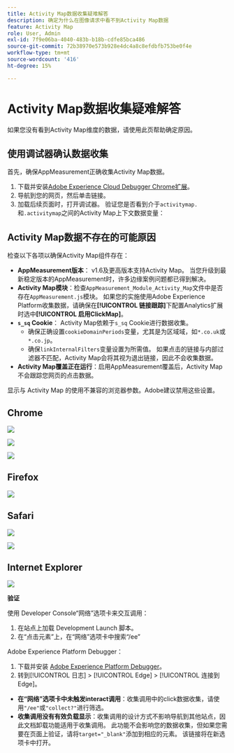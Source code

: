 ```yaml
---
title: Activity Map数据收集疑难解答
description: 确定为什么在图像请求中看不到Activity Map数据
feature: Activity Map
role: User, Admin
exl-id: 7f9e06ba-4040-483b-b18b-cdfe85bca486
source-git-commit: 72b38970e573b928e4dc4a8c8efdbfb753be0f4e
workflow-type: tm+mt
source-wordcount: '416'
ht-degree: 15%

---
```


# Activity Map数据收集疑难解答

如果您没有看到Activity Map维度的数据，请使用此页帮助确定原因。

## 使用调试器确认数据收集

首先，确保AppMeasurement正确收集Activity Map数据。

1. 下载并安装[Adobe Experience Cloud Debugger Chrome扩展](https://experienceleague.adobe.com/en/docs/experience-platform/debugger/home)。
2. 导航到您的网页，然后单击链接。
3. 加载后续页面时，打开调试器。 验证您是否看到介于`activitymap.`和`.activitymap`之间的Activity Map上下文数据变量：

## Activity Map数据不存在的可能原因

检查以下各项以确保Activity Map组件存在：

* **AppMeasurement版本**： v1.6及更高版本支持Activity Map。 当您升级到最新稳定版本的AppMeasurement时，许多边缘案例问题都已得到解决。
* **Activity Map模块**：检查`AppMeasurement_Module_Activity_Map`文件中是否存在`AppMeasurement.js`模块。 如果您的实施使用Adobe Experience Platform收集数据，请确保在&#x200B;**[!UICONTROL 链接跟踪]**&#x200B;下配置Analytics扩展时选中&#x200B;**[!UICONTROL 启用ClickMap]**。
* **`s_sq` Cookie**： Activity Map依赖于`s_sq` Cookie进行数据收集。
   * 确保正确设置`cookieDomainPeriods`变量，尤其是为区域域，如`*.co.uk`或`*.co.jp`。
   * 确保`linkInternalFilters`变量设置为所需值。 如果点击的链接与内部过滤器不匹配，Activity Map会将其视为退出链接，因此不会收集数据。
* **Activity Map覆盖正在运行**：启用AppMeasurement覆盖后，Activity Map不会跟踪您网页的点击数据。

显示与 Activity Map 的使用不兼容的浏览器参数。Adobe建议禁用这些设置。

## Chrome

![](assets/Chrome1.png)

![](assets/Chrome2.png)

![](assets/Chrome3.png)

## Firefox

![](assets/Firefox.png)

## Safari

![](assets/Safari1.png)

![](assets/Safari2.png)

## Internet Explorer

![](assets/IE1.png)


**验证**

使用 Developer Console“网络”选项卡来交互调用：

1. 在站点上加载 Development Launch 脚本。
1. 在“点击元素”上，在“网络”选项卡中搜索“/ee”

Adobe Experience Platform Debugger：

1. 下载并安装 [Adobe Experience Platform Debugger](https://chromewebstore.google.com/detail/adobe-experience-platform/bfnnokhpnncpkdmbokanobigaccjkpob)。
1. 转到[!UICONTROL 日志] > [!UICONTROL Edge] > [!UICONTROL 连接到 Edge]。

* **在“网络”选项卡中未触发interact调用**：收集调用中的click数据收集，请使用`"/ee"`或`"collect?"`进行筛选。
* **收集调用没有有效负载显示**：收集调用的设计方式不影响导航到其他站点，因此文档卸载功能适用于收集调用。 此功能不会影响您的数据收集，但如果您需要在页面上验证，请将`target="_blank"`添加到相应的元素。 该链接将在新选项卡中打开。

